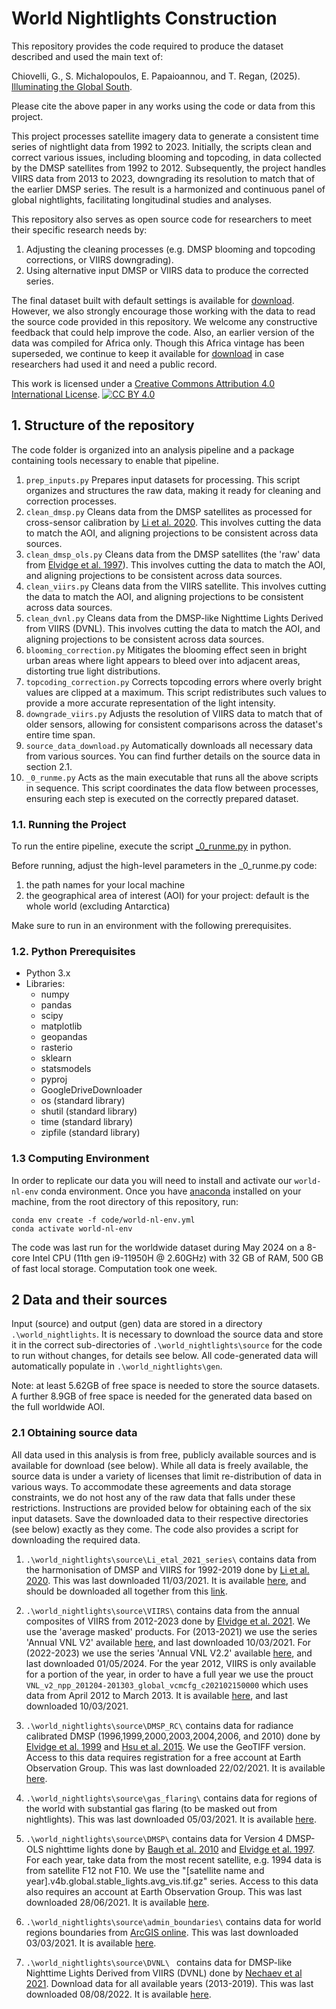 # World Nightlights Construction
This repository provides the code required to produce the dataset described and used the main text of:

Chiovelli, G., S. Michalopoulos, E. Papaioannou, and T. Regan, (2025). [Illuminating the Global South](https://tannerregan.github.io/tanner_regan/IlluminatingGS_Chiovelli_etal_unp2025.pdf).

Please cite the above paper in any works using the code or data from this project.

This project processes satellite imagery data to generate a consistent time series of nightlight data from 1992 to 2023. Initially, the scripts clean and correct various issues, including blooming and topcoding, in data collected by the DMSP satellites from 1992 to 2012. Subsequently, the project handles VIIRS data from 2013 to 2023, downgrading its resolution to match that of the earlier DMSP series. The result is a harmonized and continuous panel of global nightlights, facilitating longitudinal studies and analyses.

This repository also serves as open source code for researchers to meet their specific research needs by:
1. Adjusting the cleaning processes (e.g. DMSP blooming and topcoding corrections, or VIIRS downgrading).
2. Using alternative input DMSP or VIIRS data to produce the corrected series.

The final dataset built with default settings is available for [download](https://drive.google.com/drive/folders/1smOB47MJra-vdDXyYvz5uXEA3NFsQj44?usp=sharing). However, we also strongly encourage those working with the data to read the source code provided in this repository. We welcome any constructive feedback that could help improve the code. Also, an earlier version of the data was compiled for Africa only. Though this Africa vintage has been superseded, we continue to keep it available for [download](https://www.dropbox.com/scl/fo/3nib4l3nygazw1ai67ths/AChkbFLdKwo5UH2qLvUMN0o?rlkey=uj19jzlk8rphwbkfahpfa11po&st=gltz3fni&dl=0) in case researchers had used it and need a public record. 

This work is licensed under a [Creative Commons Attribution 4.0 International License][cc-by]. [![CC BY 4.0][cc-by-shield]][cc-by] 

[cc-by]: http://creativecommons.org/licenses/by/4.0/
[cc-by-shield]: https://img.shields.io/badge/License-CC%20BY%204.0-lightgrey.svg

## 1. Structure of the repository

The code folder is organized into an analysis pipeline and a package containing tools necessary to enable that pipeline.

1. `prep_inputs.py`
Prepares input datasets for processing. This script organizes and structures the raw data, making it ready for cleaning and correction processes.
2. `clean_dmsp.py`
Cleans data from the DMSP satellites as processed for cross-sensor calibration by [Li et al. 2020](https://doi.org/10.3390/rs9060637). This involves cutting the data to match the AOI, and aligning projections to be consistent across data sources.
3. `clean_dmsp_ols.py`
Cleans data from the DMSP satellites (the 'raw' data from [Elvidge et al. 1997](https://www.asprs.org/wp-content/uploads/pers/97journal/june/1997_jun_727-734.pdf)). This involves cutting the data to match the AOI, and aligning projections to be consistent across data sources.
4. `clean_viirs.py`
Cleans data from the VIIRS satellite. This involves cutting the data to match the AOI, and aligning projections to be consistent across data sources.
5. `clean_dvnl.py`
Cleans data from the DMSP-like Nighttime Lights Derived from VIIRS (DVNL). This involves cutting the data to match the AOI, and aligning projections to be consistent across data sources.
6. `blooming_correction.py`
Mitigates the blooming effect seen in bright urban areas where light appears to bleed over into adjacent areas, distorting true light distributions.
7. `topcoding_correction.py`
Corrects topcoding errors where overly bright values are clipped at a maximum. This script redistributes such values to provide a more accurate representation of the light intensity.
8. `downgrade_viirs.py`
Adjusts the resolution of VIIRS data to match that of older sensors, allowing for consistent comparisons across the dataset's entire time span.
9. `source_data_download.py`
Automatically downloads all necessary data from various sources. You can find further details on the source data in section 2.1.
10. `_0_runme.py`
Acts as the main executable that runs all the above scripts in sequence. This script coordinates the data flow between processes, ensuring each step is executed on the correctly prepared dataset.

### 1.1. Running the Project
To run the entire pipeline, execute the script [_0_runme.py](https://github.com/tannerregan/world_nightlights/blob/main/code/_0_runme.py) in python. 

Before running, adjust the high-level parameters in the _0_runme.py code:
1. the path names for your local machine
2. the geographical area of interest (AOI) for your project: default is the whole world (excluding Antarctica)

Make sure to run in an environment with the following prerequisites. 

### 1.2. Python Prerequisites
- Python 3.x
- Libraries:
  - numpy
  - pandas
  - scipy
  - matplotlib
  - geopandas
  - rasterio
  - sklearn
  - statsmodels
  - pyproj
  - GoogleDriveDownloader
  - os (standard library)
  - shutil (standard library)
  - time (standard library)
  - zipfile (standard library)


### 1.3 Computing Environment

In order to replicate our data you will need to install and activate our `world-nl-env` conda environment. Once you have [anaconda](https://www.anaconda.com/) installed on your machine, from the root directory of this repository, run:
```
conda env create -f code/world-nl-env.yml
conda activate world-nl-env
```

The code was last run for the worldwide dataset during May 2024 on a 8-core Intel CPU (11th gen i9-11950H @ 2.60GHz) with 32 GB of RAM, 500 GB of fast local storage. Computation took one week.

## 2 Data and their sources

Input (source) and output (gen) data are stored in a directory `.\world_nightlights`. It is necessary to download the source data and store it in the correct sub-directories of `.\world_nightlights\source` for the code to run without changes, for details see below. All code-generated data will automatically populate in `.\world_nightlights\gen`.

Note: at least 5.62GB of free space is needed to store the source datasets. A further 8.9GB of free space is needed for the generated data based on the full worldwide AOI.

### 2.1 Obtaining source data
All data used in this analysis is from free, publicly available sources and is available for download (see below). While all data is freely available, the source data is under a variety of licenses that limit re-distribution of data in various ways. To accommodate these agreements and data storage constraints, we do not host any of the raw data that falls under these restrictions. Instructions are provided below for obtaining each of the six input datasets. Save the downloaded data to their respective directories (see below) exactly as they come. The code also provides a script for downloading the required data.

1. `.\world_nightlights\source\Li_etal_2021_series\` contains data from the harmonisation of DMSP and VIIRS for 1992-2019 done by [Li et al. 2020](https://doi.org/10.3390/rs9060637). This was last downloaded 11/03/2021. It is available [here](https://figshare.com/articles/dataset/Harmonization_of_DMSP_and_VIIRS_nighttime_light_data_from_1992-2018_at_the_global_scale/9828827/2), and should be downloaded all together from this [link](https://figshare.com/ndownloader/articles/9828827/versions/2).

2. `.\world_nightlights\source\VIIRS\` contains data from the annual composites of VIIRS from 2012-2023 done by [Elvidge et al. 2021](https://doi.org/10.3390/rs13050922). We use the 'average masked' products. For (2013-2021) we use the series 'Annual VNL V2' available [here](https://eogdata.mines.edu/nighttime_light/annual/v20/), and last downloaded 10/03/2021. For (2022-2023) we use the series 'Annual VNL V2.2' available [here](https://eogdata.mines.edu/nighttime_light/annual/v22/), and last downloaded 01/05/2024. For the year 2012, VIIRS is only available for a portion of the year, in order to have a full year we use the prouct `VNL_v2_npp_201204-201303_global_vcmcfg_c202102150000` which uses data from April 2012 to March 2013. It is available [here](https://eogdata.mines.edu/nighttime_light/annual/v20/2012/), and last downloaded 10/03/2021.

3. `.\world_nightlights\source\DMSP_RC\` contains data for radiance calibrated DMSP (1996,1999,2000,2003,2004,2006, and 2010) done by [Elvidge et al. 1999](https://doi.org/10.1016/S0034-4257(98)00098-4) and [Hsu et al. 2015](https://doi.org/10.3390/rs70201855). We use the GeoTIFF version. Access to this data requires registration for a free account at Earth Observation Group. This was last downloaded 22/02/2021. It is available [here](https://eogdata.mines.edu/products/dmsp/#rad_cal).

4. `.\world_nightlights\source\gas_flaring\` contains data for regions of the world with substantial gas flaring (to be masked out from nightlights). This was last downloaded 05/03/2021. It is available [here](https://ngdc.noaa.gov/eog/interest/gas_flares_countries_shapefiles.html).

5. `.\world_nightlights\source\DMSP\` contains data for Version 4 DMSP-OLS nighttime lights done by [Baugh et al. 2010](https://dx.doi.org/10.7125/apan.30.17) and [Elvidge et al. 1997](https://www.asprs.org/wp-content/uploads/pers/97journal/june/1997_jun_727-734.pdf). For each year, take data from the most recent satellite, e.g. 1994 data is from satellite F12 not F10. We use the "[satellite name and year].v4b.global.stable_lights.avg_vis.tif.gz" series. Access to this data also requires an account at Earth Observation Group.  This was last downloaded 28/06/2021. It is available [here](https://eogdata.mines.edu/products/dmsp/#v4_dmsp_download).

6. `.\world_nightlights\source\admin_boundaries\` contains data for world regions boundaries from [ArcGIS online](https://www.arcgis.com/home/item.html?id=84dbc97915244e35808e87a881133d09). This was last downloaded 03/03/2021. It is available [here](https://drive.google.com/drive/folders/1CMxRy0qFAAtSv7-kFYAkNg4AvuLIEddi?usp=drive_link). 

7. `.\world_nightlights\source\DVNL\ ` contains data for DMSP-like Nighttime Lights Derived from VIIRS (DVNL) done by [Nechaev et al 2021](https://www.mdpi.com/2072-4292/13/24/5026). Download data for all available years (2013-2019). This was last downloaded 08/08/2022. It is available [here](https://eogdata.mines.edu/wwwdata/viirs_products/dvnl/).



